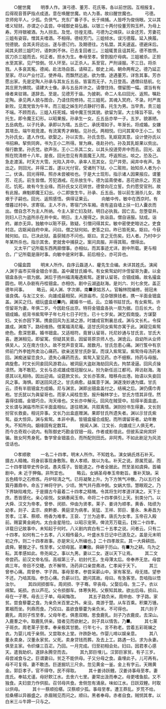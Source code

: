 <!-- { "loadSidebar": true } -->
　　○醒世魔 
　　明季人作。演弓德、董芳、花氏等。各以前世因。互相报复。后得观音菩萨指点成道。意在唤醒世魔。劝人为善。故曰醒世魔也。 
　　弓德。京师宛平人。少孤。负侠气。充东厂番子手。长于缉捕。人皆呼为俊俏眼。又以其嗜义轻财。亦谓之小孟尝。中城御史易弘器。以银三十两付役董芳购玉杯。为母上寿。芳持银被酒。为人拐去。及觉。彷徨无措。弓德为之缉获。以金还芳。芳妻花三姐有姿容。憎其夫嗜酒。不相得。德经芳门。三姐倾水。误污德履。延入换履。悦德貌。会其夫将远出。遂与德订约。及期德往。方私盟。其夫遽返。德避床后。闻其夫顾三姐叮咛。语刺刺不休。已去复回者三。三姐辄詈且诅其死。德不胜愤。拔刀杀三姐而去。何正者。担水为生。奉母至孝。曾割股疗母病。三姐被杀。正担水至其家。见尸惊倒。邻人环至。以正杀人。系至官。严刑诬服。不三日。将杀戮。人多哀其寃。德闻。赴法场自首。请释正。御史上闻。朝命两宥之。德乃延正至家。尽以产业付正。使养母。而飘然远逝。欲为僧。途遇董芳。详吿其事。芳亦愿出家。先是定陶人孙承与其友丘五岳。皆富而无子。九日登高。遇僧曰慈航。化其庄房为佛院。请建大士像。承与五岳并许之。请僧住持。僧留图一幅。谓当有有缘者来驻锡。遂辞去。至是。见德芳于庙。为披剃。命二人名曰回光、返照。嘱赴定陶。承见两人貌与图合。乃请住院修持。花三姐死。其魂入冥府。不录。时严嵩新败。见嵩党皆为牛羊。而三姐之姊生时贞静好行善。托生为男。当早贵。责三姐不端。不顾而去。三姐入枉死城。城中魔王悦其貌。欲留为室。大士降旨不容。令托生。即令魔王幻形。以昭果报。孙承生一女。丘五岳亦举一子。五岁。貌甚陋。五岳病危。以子托承。承即以为壻。五岳亡。承抚壻如子。年渐长。将成婚。女嫌其壻丑。端午观竞渡。有流寓秀才麻魁。见孙氏。两相悦。归问其寓中王小二。知为孙氏女。遣人作伐。欲娶之。孙以实吿。孙氏含怨。乳妪窥其意。设计使孙氏以书招麻。挈赀同奔。书为王小二所得。冒为麻。夜赴孙约。孙及其乳妪果以赀出。偕行数里。孙氏觉。欲声张。王小二杀其二女。以其头投道旁井中而去。回光、返照在院淸修十八年。是夜。回光忽见有靑面魔王入院。呼返照出。啖之。恐及己。急走渡溪。时天方大雪。光陷入井中。承率人觅其女。见尸井旁。闻井中有声。急出之。则回光。并得二首。遂以光付官。受诸刑下狱。小二赃败。始知杀人者为小二。伏诛。回光得释。照亦未尝被啖也。于是大士现形。指示诸人因果报应。谓董芳、花氏。前生皆僧。芳犯酒戒。花杀放生牛。德为监斋使者。恶花欲杀之。芳逐花。饥死。故有今生业缘。而孙氏女又花转世。德曾向花立誓。负约愿受官刑。故有此报。麻魁即魔王幻出。小二即放生牛。孙承、丘五岳。皆以前生溺杀儿女。故艰于子嗣也。回光、返照感悟。俱得证果云。 
　　向敏中传。敏中在西京时。有僧暮过村中。求寄宿。主人不许。寄宿门外车厢。夜有盗自墙上扶一妇人囊衣而出。僧自念不为主人所纳。今主人家亡妇及财。明日必执我。因亡去。忽堕眢井。则妇人已为盗所杀在井中矣。明日。主人搜得之。执诣县。僧自诬服。狱成。诣府。谳亦无异。独敏中以赃不获。致疑。引僧问得其实。敏中密使吏暗访之。吏食村店。店妪闻自府中来。问曰。僧之狱何如。吏答之曰。昨已笞死矣。妪曰。今获贼何如。曰。已决此狱。虽获贼亦不问也。妪曰。言之无伤矣。妇人者。乃村中少年某所杀也。指示其舍。吏就舍中捕获之。案问具服。并得其赃。僧得出。 
　　又太平广记所载东西两廊僧事。亦相似。而其事迹尤详。剧中所载。更与相合。广记所载是唐时事。向敏中是宋时事。前后相仝。亦可异也。 


　　○撮盒圆 
　　明末人所作。自序云磊道人、癯先生合编。未详其姓氏。演闻人渊于庙市买得金钿合半面。盖中藏甘氏婚书。有女紫鸳幼时许侄留哥为妻。以金钿盒各执一扇为据。渊后于扬州福淸庵遇紫鸳。遂冒认留哥。合钿成婚。故名撮盒圆也。明人杂剧有丹桂钿盒。亦相仿。剧中云湖盗赵海。是刘六、刘七余党。盖正德年间事。 
　　略云。闻人渊、字次卿。南■隶姑苏人。官翰林院编修。弱冠未谐良偶。与友江文长、向雄成最相契。闲游庙市。见杂银换钱者。携一半面金钿盒盖。渊买之归。细玩盛盒纸■内。藏婚书一纸。云。立婚书姑甘氏。有女紫鸳。许侄留哥为妻。年俱二岁。今因赴任出京。特将金钿盒各执一扇为据。日后长大。合钿成婚。纸背书紫鸳甲子年七月七日子时生。已十七岁矣。渊乞假南旋。方谋娶妇。文长亦因下第。携妾回风为五湖之游。时雄成官荆襄总戎。渊与文长札。令探雄成。渊南下。路经维扬。借寓福淸尼庵。适甘氏同女紫鸳亦寓于此。渊窥见紫鸳绝色。愈深思慕。婚书钿盒。又适相符。竟冒认留哥。托尼妙通与甘氏言。甘氏大喜。邀渊相见。即留寓。但疑其吴音。因留哥原京师人也。渊诡云。自幼所从业师俱吴人。又在南方住久。故不觉声音变耳。居数月。甘氏忽患心痛。渊行笈中有京师前门外李姓所卖治心痛药。欲亲送至甘氏卧室。而误入紫鸳室。紫鸳侍母汤药未回。渊痴迷留恋良久。遗失心痛药而去。紫鸳入室见药。亦不细察。持药与母服。病旋愈。时文长同妾回风游君山。被洞庭大盗赵海劫回风去。拘禁凌逼。回风贞操凛然。海不敢犯。文长与总戎雄成借冠服仪从。扮为新任巡江都司。拜访赵海。海感其以礼相待。因出迎谒。设筵款文长。文长亦答席。暗移舟出港。始语以失妾回风之事。海惧。即送回风还之。甘氏病愈。益属意于渊。渊遂浼妙通为媒。甘氏云。须有半扇钿盒方成婚。尼与渊言。渊即出钿盒盖付之。结褵之后。渊仍儒巾靑袍。甘氏犹以为眞留哥也。而家人闻桂忽至。报升翰林学士。甘氏方悟其非侄。然喜得佳婿。金钿巧合。洵天缘也。文长亦中解元。回风在贼营中。拾得半面盒底。文长谓与渊庙市所买半面盒相似。遂往晤渊。共叙离情。渊则扮书生得妻。文长则扮官长救妾。相诧异事。文长乃出盒底赠渊。果即甘氏所遗失者。渊以示甘氏紫鸳。益大惊异。渊与紫鸳。本非中表。皆钿盒撮合成配。而所谓留哥者。幼年散失。不知所向。姻缘固有定数耳。 
　　按闻人渊、江文长、向雄成三人俱无考。而今古奇观小说内。有陈御史巧勘金钗钿一段。作者或影借此。但彼系梁尙宾奸骗。致女阿秀身死。鲁学曾金钿虽合。而所配则田氏。非阿秀。不如此剧足为风流佳话也。 


　　○孝顺歌 
　　一名二十四孝。明末人所作。不知姓名。演女娲氏炼石补天。摄古人精魄。将身前事现身敷陈。敎人孝顺。故以为名。补天之说。原属荒诞。而二十四孝错举史传杂说。愚夫孺子。皆能道之。作者全据此。然至圣如虞舜。首编剧中。未 近于狎侮。非所宜也。 
　　略云。女娲圣母奉玉帝勅旨。重补天缺。采五色精华之石修炼。丹炉轻淸之气。已将凝聚上升。为下方煞气冲散。乃以五行全寳丹置鼎中。命五丁神将守护。少顷。煞气幷丹鼎冲倒。女娲大惊。慧眼观之。乃下界缺陷难完。于是摄古今最着二十四孝之精魄。令其将生时孝道详演之。天下士庶。悉皆感化。亲心愉悦。女娲奏闻玉帝。命将二十四孝俱引上天。别类分门。以大舜、汉文为帝孝。曾参、闵损、仲由为贤孝。莱子、姜诗为顺孝。黄香、陆绩为幼孝。剡子、孟宗、庾黔娄、黄庭坚为病孝。吴猛、王祥、郭巨、董永、朱寿昌为苦孝。江革、蔡顺、杨香为难孝。王裒、丁兰为追孝。唐氏为女孝。玉帝召入殿前。赐宴黄金阙内。太白金星陪位。以昭示宠荣。俾流芳万载云。【按二十四孝。详载日记故事中。未知起于何时。八义剧内宾白有二十五孝之说。问者云。只有二十四孝。如何有二十五孝。八义相传最久。叶盛水东日记中已道及之。盖是元末明初之作。则二十四孝故事。亦是宋元人所编也。】二十四孝故实。其一大舜耕田。虞舜。瞽膄之子。性至孝。父顽母嚚。弟■傲。舜耕于历山。有■为之耕。鸟为之耘。其孝感如此。帝尧闻之。事以九男。妻以二女。遂以天下让焉。 
　　其二文帝尝药。前汉文帝名恒。高祖第三子。初封代王。生母薄太后。帝奉养无怠。母尝病三年。帝目不交睫。衣不解带。汤药非口亲尝弗进。仁孝闻于天下。 
　　其三曾参心痛。周曾参、字子舆。事母至孝。参尝采薪山中。家有客至。母无措。望参不还。乃啮其指。参忽心痛。负薪以归。跪问其故。母曰。有急客至。吾啮指以悟汝尔。 
　　其四闵损御车。周闵损、字子骞。早丧母。父娶后母。生二子。衣以绵絮。妬损。衣以芦花。父令损御车。体寒失靷。父察知其故。欲出后母。损曰。母在一子寒。母去三子单。母闻悔改。 
　　其五子路负米。周仲由、字子路。家贫。尝食藜藿之食。为亲负米百里之外。亲没。南游于楚。从车百乘。积粟万锺。累裀而坐。列鼎而食。乃叹曰。虽欲食藜藿为亲负米。不可得也。 
　　其六剡子鹿乳。周剡子性至孝。父母年老。俱患双眼。思食鹿乳。剡子乃衣鹿皮。去深山。入鹿羣之中。取鹿乳供亲。猎者见而欲射之。剡子具以情吿。乃■。 
　　其七莱子斑衣。周老莱子至孝。奉亲极其甘脆。行年七十。言不称老。尝着五彩斑斓之衣。为婴儿戏于亲侧。又尝取水上堂。许跌卧地。作婴儿啼以娱亲意。 
　　其八董永卖身。汉董永家贫。父死。卖身贷钱而葬。及去上工。路遇一妇。求为永妻。俱至主家。令织缣三百疋。乃回。一月完成。归至初相会处。妇曰。因君孝心感天。遣我助织。遂辞永腾空而去。 
　　其九郭巨埋儿。汉郭巨家贫。有子三岁。母尝减食与之。巨谓妻曰。贫乏不能供母。子又分母之食。盍埋此子。儿可再有。母不可复得。妻不敢违。巨遂掘坑三尺余。忽见黄金一釜。金上有字云。天赐黄金。郭巨孝子。官不得夺。民不得取。 
　　其十姜诗跃鲤。汉姜诗事母至孝。妻庞氏。奉姑尤谨。母好飮江水。去舍六七里。妻常出汲而奉之。母更嗜鱼脍。又不独食。夫妇尝力作供脍。召邻母共食。舍侧忽有涌泉。味如江水。日跃双鲤。时取以供母。 
　　其十一蔡顺拾椹。汉蔡顺少孤。事母至孝。遭王莽乱。岁荒不给。拾桑椹以异器盛之。赤眉贼见而问之。顺曰。黑者奉母。赤者自食。贼悯其孝。以白米三斗牛蹄一只与之。 
